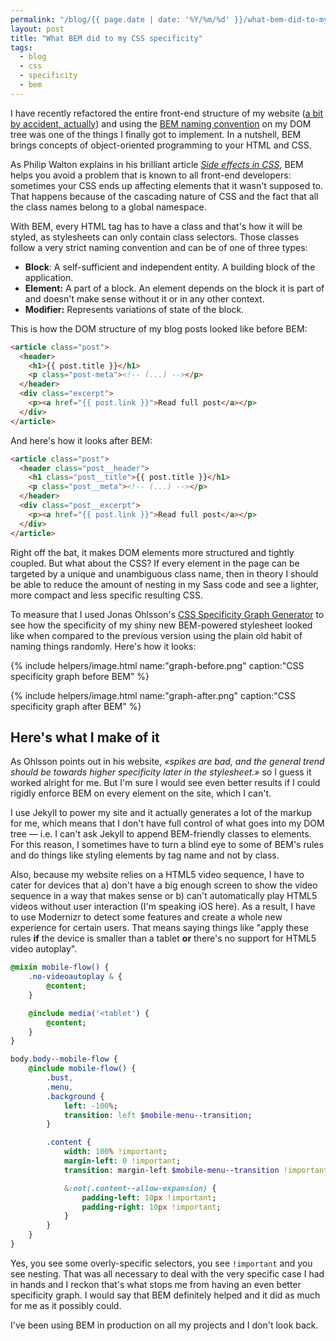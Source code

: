 ```yaml
---
permalink: "/blog/{{ page.date | date: '%Y/%m/%d' }}/what-bem-did-to-my-css-specificity.html"
layout: post
title: "What BEM did to my CSS specificity"
tags:
  - blog
  - css
  - specificity
  - bem
---
```


I have recently refactored the entire front-end structure of my website ([a bit by accident, actually](https://twitter.com/eduardoboucas/status/573609357914603520)) and using the [BEM naming convention](http://csswizardry.com/2013/01/mindbemding-getting-your-head-round-bem-syntax/) on my DOM tree was one of the things I finally got to implement.<!--more-->
In a nutshell, BEM brings concepts of object-oriented programming to your HTML and CSS.

As Philip Walton explains in his brilliant article _[Side effects in CSS](http://philipwalton.com/articles/side-effects-in-css/)_, BEM helps you avoid a problem that is known to all front-end developers: sometimes your CSS ends up affecting elements that it wasn't supposed to. That happens because of the cascading nature of CSS and the fact that all the class names belong to a global namespace.

With BEM, every HTML tag has to have a class and that's how it will be styled, as stylesheets can only contain class selectors. Those classes follow a very strict naming convention and can be of one of three types:

- **Block**: A self-sufficient and independent entity. A building block of the application.
- **Element:** A part of a block. An element depends on the block it is part of and doesn't make sense without it or in any other context.
- **Modifier:** Represents variations of state of the block.

This is how the DOM structure of my blog posts looked like before BEM:

```html
<article class="post">
  <header>
    <h1>{{ post.title }}</h1>
    <p class="post-meta"><!-- (...) --></p>
  </header>
  <div class="excerpt">
    <p><a href="{{ post.link }}">Read full post</a></p>
  </div>
</article>
```

And here's how it looks after BEM:

```html
<article class="post">
  <header class="post__header">
    <h1 class="post__title">{{ post.title }}</h1>
    <p class="post__meta"><!-- (...) --></p>
  </header>
  <div class="post__excerpt">
    <p><a href="{{ post.link }}">Read full post</a></p>
  </div>
</article>
```

Right off the bat, it makes DOM elements more structured and tightly coupled. But what about the CSS? If every element in the page can be targeted by a unique and unambiguous class name, then in theory I should be able to reduce the amount of nesting in my Sass code and see a lighter, more compact and less specific resulting CSS.

To measure that I used Jonas Ohlsson's [CSS Specificity Graph Generator](http://jonassebastianohlsson.com/specificity-graph/) to see how the specificity of my shiny new BEM-powered stylesheet looked like when compared to the previous version using the plain old habit of naming things randomly. Here's how it looks:

{% include helpers/image.html name:"graph-before.png" caption:"CSS specificity graph before BEM" %}

{% include helpers/image.html name:"graph-after.png" caption:"CSS specificity graph after BEM" %}

## Here's what I make of it

As Ohlsson points out in his website, _«spikes are bad, and the general trend should be towards higher specificity later in the stylesheet.»_ so I guess it worked alright for me. But I'm sure I would see even better results if I could rigidly enforce BEM on every element on the site, which I can't.

I use Jekyll to power my site and it actually generates a lot of the markup for me, which means that I don't have full control of what goes into my DOM tree — i.e. I can't ask Jekyll to append BEM-friendly classes to elements. For this reason, I sometimes have to turn a blind eye to some of BEM's rules and do things like styling elements by tag name and not by class.

Also, because my website relies on a HTML5 video sequence, I have to cater for devices that a) don't have a big enough screen to show the video sequence in a way that makes sense or b) can't automatically play HTML5 videos without user interaction (I'm speaking iOS here). As a result, I have to use Modernizr to detect some features and create a whole new experience for certain users. That means saying things like "apply these rules **if** the device is smaller than a tablet **or** there's no support for HTML5 video autoplay".

```sass
@mixin mobile-flow() {
	.no-videoautoplay & {
		@content;
	}

	@include media('<tablet') {
		@content;
	}
}

body.body--mobile-flow {
	@include mobile-flow() {
		.bust,
		.menu,
		.background {
			left: -100%;
			transition: left $mobile-menu--transition;
		}

		.content {
			width: 100% !important;
			margin-left: 0 !important;
			transition: margin-left $mobile-menu--transition !important;

			&:not(.content--allow-expansion) {
				padding-left: 10px !important;
				padding-right: 10px !important;
			}
		}
	}
}
```

Yes, you see some overly-specific selectors, you see `!important` and you see nesting. That was all necessary to deal with the very specific case I had in hands and I reckon that's what stops me from having an even better specificity graph. I would say that BEM definitely helped and it did as much for me as it possibly could.

I've been using BEM in production on all my projects and I don't look back.<!--tomb-->
